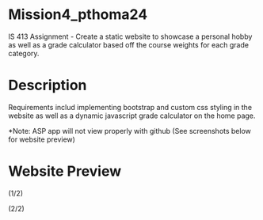 # Mission4_pthoma24
IS 413 Assignment - Create a static website to showcase a personal hobby as well as a grade calculator based off the course weights for each grade category.

# Description
Requirements includ implementing bootstrap and custom css styling in the website as well as a dynamic javascript grade calculator on the home page.

*Note: ASP app will not view properly with github (See screenshots below for website preview)

# Website Preview

(1/2)


(2/2)
